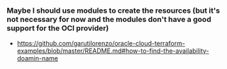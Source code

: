 ### Maybe I should use modules to create the resources (but it's not necessary for now and the modules don't have a good support for the OCI provider)
- https://github.com/garutilorenzo/oracle-cloud-terraform-examples/blob/master/README.md#how-to-find-the-availability-doamin-name